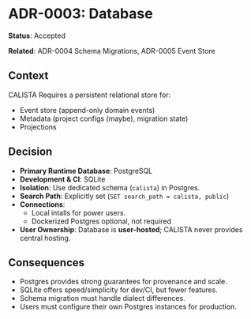 # ADR-0003: Database

**Status**: Accepted

**Related**: ADR-0004 Schema Migrations, ADR-0005 Event Store

## Context

CALISTA Requires a persistent relational store for:

- Event store (append-only domain events)
- Metadata (project configs (maybe), migration state)
- Projections

## Decision

- **Primary Runtime Database**: PostgreSQL
- **Development & CI**: SQLite
- **Isolation**: Use dedicated schema (`calista`) in Postgres.
- **Search Path**: Explicitly set (`SET search_path = calista, public`)
- **Connections**:
  - Local intalls for power users.
  - Dockerized Postgres optional, not required
- **User Ownership**: Database is **user-hosted**; CALISTA never provides central hosting.

## Consequences

- Postgres provides strong guarantees for provenance and scale.
- SQLite offers speed/simplicity for dev/CI, but fewer features.
- Schema migration must handle dialect differences.
- Users must configure their own Postgres instances for production.
